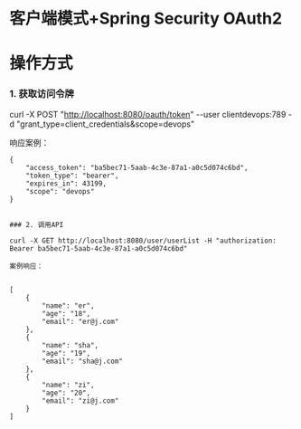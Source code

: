 # 客户端模式+Spring Security OAuth2

# 操作方式

### 1. 获取访问令牌

curl -X POST "<http://localhost:8080/oauth/token>" --user clientdevops:789 -d "grant_type=client_credentials&scope=devops"

响应案例：

```
{
    "access_token": "ba5bec71-5aab-4c3e-87a1-a0c5d074c6bd",
    "token_type": "bearer",
    "expires_in": 43199,
    "scope": "devops"
}


### 2. 调用API

curl -X GET http://localhost:8080/user/userList -H "authorization: Bearer ba5bec71-5aab-4c3e-87a1-a0c5d074c6bd"

案例响应：


[
    {
        "name": "er",
        "age": "18",
        "email": "er@j.com"
    },
    {
        "name": "sha",
        "age": "19",
        "email": "sha@j.com"
    },
    {
        "name": "zi",
        "age": "20",
        "email": "zi@j.com"
    }
]
